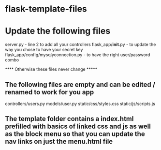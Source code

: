 # flask-template-files


# Update the following files
server.py - line 2 to add all your controllers
flask_app/__init__.py - to update the way you chose to have your secret key
flask_app/config/mysqlyconnection.py -  to have the right user/password combo


**** Otherwise these files never change *****


## The following files are empty and can be edited / renamed to work for you app
controllers/users.py
models/user.py
static/css/styles.css
static/js/scripts.js


## The template folder contains a index.html prefilled with basics of linked css and js as well as the block menu so that you can update the nav links on just the menu.html file
